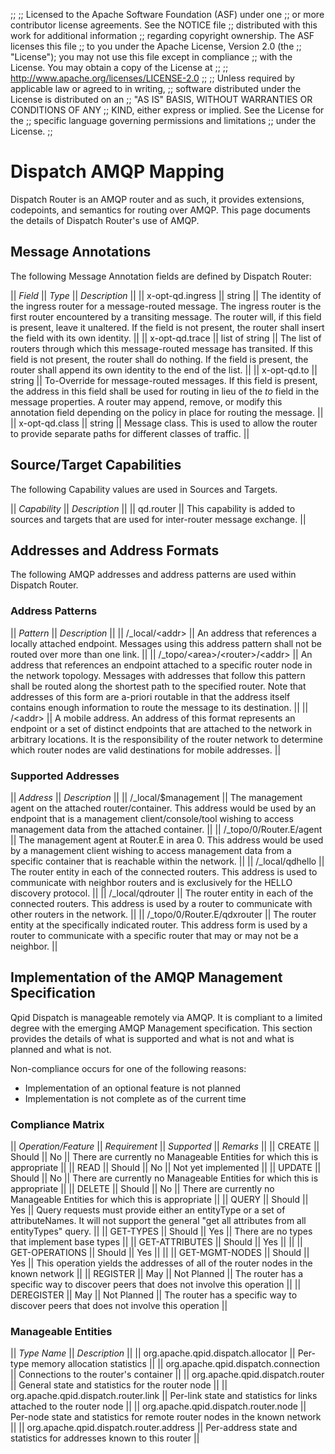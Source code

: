 ;;
;; Licensed to the Apache Software Foundation (ASF) under one
;; or more contributor license agreements.  See the NOTICE file
;; distributed with this work for additional information
;; regarding copyright ownership.  The ASF licenses this file
;; to you under the Apache License, Version 2.0 (the
;; "License"); you may not use this file except in compliance
;; with the License.  You may obtain a copy of the License at
;; 
;;   http://www.apache.org/licenses/LICENSE-2.0
;; 
;; Unless required by applicable law or agreed to in writing,
;; software distributed under the License is distributed on an
;; "AS IS" BASIS, WITHOUT WARRANTIES OR CONDITIONS OF ANY
;; KIND, either express or implied.  See the License for the
;; specific language governing permissions and limitations
;; under the License.
;;

# Dispatch AMQP Mapping

Dispatch Router is an AMQP router and as such, it provides extensions,
codepoints, and semantics for routing over AMQP.  This page documents
the details of Dispatch Router's use of AMQP.


## Message Annotations

The following Message Annotation fields are defined by Dispatch Router:

  || *Field* || *Type* || *Description* ||
  || <span style="white-space: nowrap;">x-opt-qd.ingress</span> || string || The identity of the ingress router for a message-routed message.  The ingress router is the first router encountered by a transiting message.  The router will, if this field is present, leave it unaltered.  If the field is not present, the router shall insert the field with its own identity. ||
  || <span style="white-space: nowrap;">x-opt-qd.trace</span> || list of string || The list of routers through which this message-routed message has transited.  If this field is not present, the router shall do nothing.  If the field is present, the router shall append its own identity to the end of the list. ||
  || x-opt-qd.to || string || To-Override for message-routed messages.  If this field is present, the address in this field shall be used for routing in lieu of the *to* field in the message properties.  A router may append, remove, or modify this annotation field depending on the policy in place for routing the message. ||
  || x-opt-qd.class || string || Message class.  This is used to allow the router to provide separate paths for different classes of traffic. ||


## Source/Target Capabilities

The following Capability values are used in Sources and Targets.

  || *Capability* || *Description* ||
  || qd.router || This capability is added to sources and targets that are used for inter-router message exchange. ||


## Addresses and Address Formats

The following AMQP addresses and address patterns are used within Dispatch Router.

### Address Patterns

  || *Pattern* || *Description* ||
  || /_local/&lt;addr&gt; || An address that references a locally attached endpoint.  Messages using this address pattern shall not be routed over more than one link. ||
  || <span style="white-space: nowrap;">/_topo/&lt;area&gt;/&lt;router&gt;/&lt;addr&gt;</span> || An address that references an endpoint attached to a specific router node in the network topology.  Messages with addresses that follow this pattern shall be routed along the shortest path to the specified router.  Note that addresses of this form are a-priori routable in that the address itself contains enough information to route the message to its destination. ||
  || /&lt;addr&gt; || A mobile address.  An address of this format represents an endpoint or a set of distinct endpoints that are attached to the network in arbitrary locations.  It is the responsibility of the router network to determine which router nodes are valid destinations for mobile addresses. ||

### Supported Addresses

  || *Address* || *Description* ||
  || /_local/$management || The management agent on the attached router/container.  This address would be used by an endpoint that is a management client/console/tool wishing to access management data from the attached container. ||
  || <span style="white-space: nowrap;">/_topo/0/Router.E/agent</span> || The management agent at Router.E in area 0.  This address would be used by a management client wishing to access management data from a specific container that is reachable within the network. ||
  || /_local/qdhello || The router entity in each of the connected routers.  This address is used to communicate with neighbor routers and is exclusively for the HELLO discovery protocol. ||
  || /_local/qdrouter || The router entity in each of the connected routers.  This address is used by a router to communicate with other routers in the network. ||
  || <span style="white-space: nowrap;">/_topo/0/Router.E/qdxrouter</span> || The router entity at the specifically indicated router.  This address form is used by a router to communicate with a specific router that may or may not be a neighbor. ||

## Implementation of the AMQP Management Specification

Qpid Dispatch is manageable remotely via AMQP.  It is compliant to a limited degree with the emerging AMQP Management specification.  This section provides the details of what is supported and what is not and what is planned and what is not.

Non-compliance occurs for one of the following reasons:

  - Implementation of an optional feature is not planned
  - Implementation is not complete as of the current time
  
### Compliance Matrix

  || *Operation/Feature* || *Requirement* || *Supported* || *Remarks* ||
  || CREATE || Should || No || There are currently no Manageable Entities for which this is appropriate ||
  || READ || Should || No || Not yet implemented ||
  || UPDATE || Should || No || There are currently no Manageable Entities for which this is appropriate ||
  || DELETE || Should || No || There are currently no Manageable Entities for which this is appropriate ||
  || QUERY || Should || Yes || Query requests must provide either an entityType or a set of attributeNames.  It will not support the general "get all attributes from all entityTypes" query. ||
  || GET-TYPES || Should || Yes || There are no types that implement base types ||
  || GET-ATTRIBUTES || Should || Yes || ||
  || GET-OPERATIONS || Should || Yes || ||
  || GET-MGMT-NODES || Should || Yes || This operation yields the addresses of all of the router nodes in the known network ||
  || REGISTER || May || Not Planned || The router has a specific way to discover peers that does not involve this operation ||
  || DEREGISTER || May || Not Planned || The router has a specific way to discover peers that does not involve this operation ||

### Manageable Entities

  || *Type Name* || *Description* ||
  || org.apache.qpid.dispatch.allocator || Per-type memory allocation statistics ||
  || org.apache.qpid.dispatch.connection || Connections to the router's container ||
  || org.apache.qpid.dispatch.router || General state and statistics for the router node ||
  || org.apache.qpid.dispatch.router.link || Per-link state and statistics for links attached to the router node ||
  || org.apache.qpid.dispatch.router.node || Per-node state and statistics for remote router nodes in the known network ||
  || org.apache.qpid.dispatch.router.address || Per-address state and statistics for addresses known to this router ||
